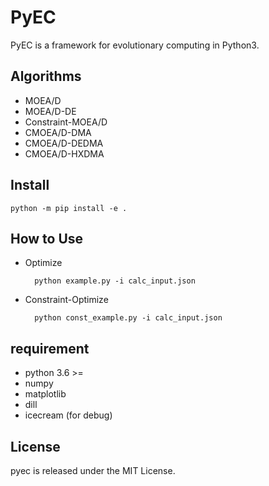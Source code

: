 # PyEC  

PyEC is a framework for evolutionary computing in Python3.  

## Algorithms
* MOEA/D
* MOEA/D-DE
* Constraint-MOEA/D
* CMOEA/D-DMA
* CMOEA/D-DEDMA
* CMOEA/D-HXDMA

## Install  

    python -m pip install -e .

## How to Use

* Optimize

        python example.py -i calc_input.json

* Constraint-Optimize

        python const_example.py -i calc_input.json

## requirement  

* python 3.6 >=
* numpy
* matplotlib
* dill
* icecream  (for debug)

## License  

pyec is released under the MIT License.  
